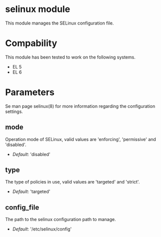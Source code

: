 # selinux module #

This module manages the SELinux configuration file.

# Compability #

This module has been tested to work on the following systems.

 * EL 5
 * EL 6

# Parameters #
Se man page selinux(8) for more information regarding the configuration settings.

mode
----
Operation mode of SELinux, valid values are 'enforcing', 'permissive' and 'disabled'.

- *Default*: 'disabled'

type
----
The type of policies in use, valid values are 'targeted' and 'strict'.

- *Default*: 'targeted'

config_file
-----------
The path to the selinux configuration path to manage.

- *Default*: '/etc/selinux/config'
